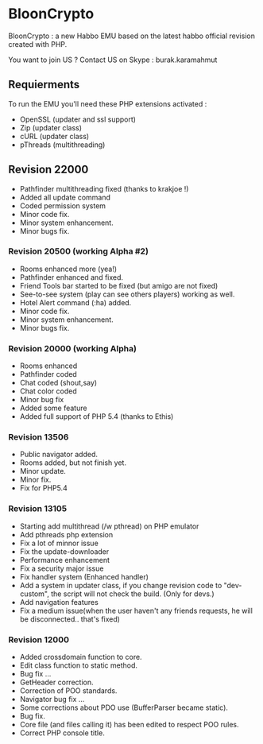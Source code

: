 # BloonCrypto

BloonCrypto : a new Habbo EMU based on the latest habbo official revision created with PHP.

You want to join US ? Contact US on Skype : burak.karamahmut

## Requierments
To run the EMU you'll need these PHP extensions activated :

* OpenSSL (updater and ssl support)
* Zip (updater class)
* cURL (updater class)
* pThreads (multithreading)

## Revision 22000

* Pathfinder multithreading fixed (thanks to krakjoe !)
* Added all update command
* Coded permission system
* Minor code fix.
* Minor system enhancement.
* Minor bugs fix.

### Revision 20500 (working Alpha #2)

* Rooms enhanced more (yea!)
* Pathfinder enhanced and fixed.
* Friend Tools bar started to be fixed (but amigo are not fixed)
* See-to-see system (play can see others players) working as well.
* Hotel Alert command (:ha) added.
* Minor code fix.
* Minor system enhancement.
* Minor bugs fix.

### Revision 20000 (working Alpha)

* Rooms enhanced
* Pathfinder coded
* Chat coded (shout,say)
* Chat color coded
* Minor bug fix
* Added some feature
* Added full support of PHP 5.4 (thanks to Ethis)

### Revision 13506

* Public navigator added.
* Rooms added, but not finish yet.
* Minor update.
* Minor fix.
* Fix for PHP5.4

### Revision 13105

* Starting add multithread (/w pthread) on PHP emulator
* Add pthreads php extension
* Fix a lot of minnor issue
* Fix the update-downloader
* Performance enhancement
* Fix a security major issue
* Fix handler system (Enhanced handler)
* Add a system in updater class, if you change revision code to "dev-custom", the script will not check the build. (Only for devs.)
* Add navigation features
* Fix a medium issue(when the user haven't any friends requests, he will be disconnected.. that's fixed)

### Revision 12000

* Added crossdomain function to core.
* Edit class function to static method.
* Bug fix …
* GetHeader correction.
* Correction of POO standards.
* Navigator bug fix …
* Some corrections about PDO use (BufferParser became static).
* Bug fix.
* Core file (and files calling it) has been edited to respect POO rules.
* Correct PHP console title.
